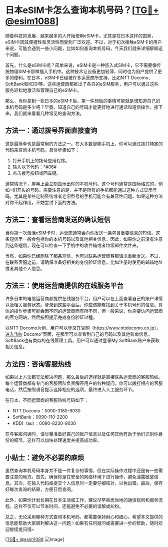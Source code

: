# 日本eSIM卡怎么查询本机号码？[[TG💪+ @esim1088](https://t.me/s/esim1088)]

随着科技的发展，越来越多的人开始使用eSIM卡。尤其是在日本这样的国家，eSIM卡因其便捷性和灵活性而受到广泛欢迎。不过，对于初次接触eSIM卡的用户来说，可能会遇到一些小问题，比如如何查询本机号码。今天我们就来详细聊聊这个问题。

首先，什么是eSIM卡呢？简单来说，eSIM卡是一种嵌入式SIM卡，它不需要像传统物理SIM卡那样插入手机中。这种技术让设备更加轻薄，同时也为用户提供了更多的便利。在日本，eSIM卡已经被许多运营商所支持，比如NTT Docomo、SoftBank和KDDI等。这些运营商都推出了各自的eSIM服务，用户可以通过这些服务轻松地激活和管理自己的eSIM卡。

那么，当你拿到一张日本的eSIM卡后，第一件想做的事情可能就是想知道自己的本机号码是多少吧？毕竟，知道自己的号码才能更好地进行通话和短信操作。接下来，我们就来看看几种常见的查询方法。

## 方法一：通过拨号界面直接查询

这是最简单也是最常用的方法之一。在大多数智能手机上，你可以通过拨打特定的代码来查询本机号码。具体步骤如下：

1. 打开手机上的拨号应用程序。
2. 输入以下代码：*#06#
3. 点击拨号按钮或回车键。

通常情况下，屏幕上会立刻显示出你的本机号码。这个号码通常是国际格式的，例如+81开头的号码。需要注意的是，并不是所有的手机都能通过这种方式显示号码，尤其是某些定制系统或者老旧型号的手机可能会有兼容性问题。如果这种方法对你不起作用，不妨尝试下面的方法。

## 方法二：查看运营商发送的确认短信

当你第一次激活eSIM卡时，运营商通常会向你发送一条包含重要信息的短信。这条短信里一般会包括你的本机号码以及其他相关信息。因此，如果你之前没有注意到这条短信，现在可以检查一下手机中的收件箱或者垃圾邮件文件夹。

当然，如果你已经删除了那条短信，也可以联系运营商客服请求重新发送。不过，在联系客服之前，请确保准备好相关的身份验证信息，比如注册时使用的邮箱地址或者其他个人信息。

## 方法三：使用运营商提供的在线服务平台

许多日本的电信运营商都提供在线服务平台，用户可以在上面查看自己的账户详情以及相关服务状态。登录到这些平台后，你应该能够找到关于本机号码的信息。具体的操作步骤可能会因不同的运营商而有所不同，但一般来说，你需要访问运营商的官方网站，然后按照提示完成身份验证过程。

以NTT Docomo为例，用户可以登录其官网（https://www.nttdocomo.co.jp），进入“My Docomo”页面，在那里可以查看到自己的号码以及其他账单信息。SoftBank也有类似的在线管理工具，用户可以通过登录My SoftBank账户来获取相关信息。

## 方法四：咨询客服热线

如果以上方法都无法解决问题，那么最后的选择就是直接联系运营商的客服热线。每个运营商都有专门的客服团队负责解答用户的各种疑问。你可以拨打相应的客服电话，然后按照语音提示选择相应的选项，最终进入人工服务环节。

在日本，不同运营商的客服热线号码如下：
- NTT Docomo：0090-3180-9030
- SoftBank：0090-110-2200
- KDDI（au）：0090-8230-9030

在与客服沟通时，请尽量准备好自己的账户信息以及任何其他有助于他们识别你身份的细节。这样可以加快处理速度并提高成功率。

## 小贴士：避免不必要的麻烦

虽然查询本机号码本身并不是一件复杂的事情，但在实际操作过程中还是有一些需要注意的地方。首先，确保你是在安全的网络环境下进行操作，避免泄露敏感信息。其次，在输入代码或提交个人信息时一定要仔细核对，以免出错。最后，保存好每次查询的结果，方便日后查阅。

此外，如果你计划长期在日本生活或工作，建议尽早熟悉当地的通信规则和服务流程。这样不仅可以节省时间，还能避免不必要的误解或纠纷。

总之，无论采用哪种方式查询本机号码，都需要保持耐心和细心。希望本文提供的信息能帮助大家顺利解决这一问题！如果有任何疑问或需要进一步的帮助，随时欢迎继续提问哦~

[[TG💪+ @esim1088](https://t.me/s/esim1088) ![Image](https://i.postimg.cc/4NQfJmqS/Snipaste-2025-05-13-00-14-12.png)]